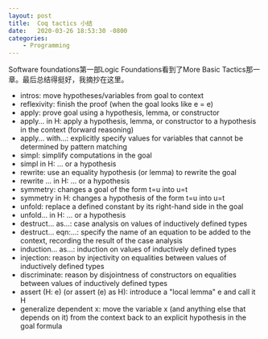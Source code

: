 ```yaml
---
layout: post
title:  Coq tactics 小结
date:   2020-03-26 18:53:30 -0800
categories: 
    - Programming
---
```

Software foundations第一部Logic Foundations看到了More Basic Tactics那一章。最后总结得挺好，我摘抄在这里。
+ intros: move hypotheses/variables from goal to context
+ reflexivity: finish the proof (when the goal looks like e = e)
+ apply: prove goal using a hypothesis, lemma, or constructor
+ apply... in H: apply a hypothesis, lemma, or constructor to a hypothesis in the context (forward reasoning)
+ apply... with...: explicitly specify values for variables that cannot be determined by pattern matching
+ simpl: simplify computations in the goal
+ simpl in H: ... or a hypothesis
+ rewrite: use an equality hypothesis (or lemma) to rewrite the goal
+ rewrite ... in H: ... or a hypothesis
+ symmetry: changes a goal of the form t=u into u=t
+ symmetry in H: changes a hypothesis of the form t=u into u=t
+ unfold: replace a defined constant by its right-hand side in the goal
+ unfold... in H: ... or a hypothesis
+ destruct... as...: case analysis on values of inductively defined types
+ destruct... eqn:...: specify the name of an equation to be added to the context, recording the result of the case analysis
+ induction... as...: induction on values of inductively defined types
+ injection: reason by injectivity on equalities between values of inductively defined types
+ discriminate: reason by disjointness of constructors on equalities between values of inductively defined types
+ assert (H: e) (or assert (e) as H): introduce a "local lemma" e and call it H
+ generalize dependent x: move the variable x (and anything else that depends on it) from the context back to an explicit hypothesis in the goal formula